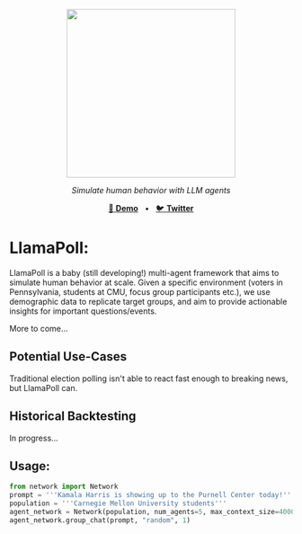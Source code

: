 <p align="center">
  <img src="https://github.com/user-attachments/assets/99dbbe95-a2df-48ff-bd48-124cc1e51c6a" width="300">
</p>

<p align="center">
  <em>Simulate human behavior with LLM agents</em>
</p>
<p align="center">
<a href="website_placeholder">🔗 <b>Demo</b></a>
<span>&nbsp;&nbsp;•&nbsp;&nbsp;</span>
<a href="https://x.com/CerebrasSystems/status/1838684550282559545">🐦 <b>Twitter</b></a>

# LlamaPoll: 

LlamaPoll is a baby (still developing!) multi-agent framework that aims to simulate human behavior at scale. Given a specific environment (voters in Pennsylvania, students at CMU, focus group participants etc.), we use demographic data to replicate target groups, and aim to provide actionable insights for important questions/events. 

More to come...

## Potential Use-Cases
Traditional election polling isn't able to react fast enough to breaking news, but LlamaPoll can. 

## Historical Backtesting
In progress...

## Usage: 
```python 
from network import Network
prompt = '''Kamala Harris is showing up to the Purnell Center today!'''
population = '''Carnegie Mellon University students'''
agent_network = Network(population, num_agents=5, max_context_size=4000)
agent_network.group_chat(prompt, "random", 1)
```
